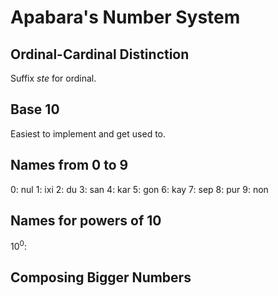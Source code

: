 # Apabara's Number System

## Ordinal-Cardinal Distinction

Suffix *ste* for ordinal.

## Base 10

Easiest to implement and get used to.

## Names from 0 to 9

0: nul
1: ixi
2: du
3: san
4: kar
5: gon
6: kay
7: sep
8: pur
9: non

## Names for powers of 10

$10^{0}$: 

## Composing Bigger Numbers
